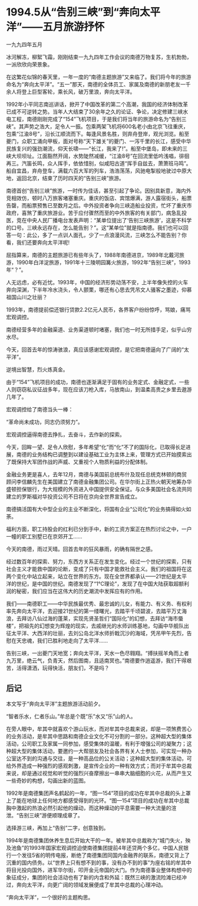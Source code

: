 # 1994.5从“告别三峡”到“奔向太平洋”——五月旅游抒怀

一九九四年五月  
  
 冰河解冻，柳絮飞霜，刚刚结束一九九四年工作会议的南德万物复苏，生机勃勃，一派欣欣向荣景象。  
  
 在这繁花似锦的春天里，一年一度的“南德主题旅游”又来临了。我们将今年的旅游命名为“奔向太平洋”。“五一”那天，南德的全体员工、家属及南德的新朋老友一千余人将登上巨型客轮，乘长风，破万里浪，奔向太平洋。  
  
 1992年小平同志南巡讲话，掀开了中国改革的第二个高潮，我国的经济体制改革已成不可逆转之势。当年人大结束了30余年之久的论证、争论，决定修建三峡水电工程，南德刚刚完成了“154”飞机项目，于是我们将当年的旅游命名为“告别三峡”。其声势之浩大，足令人一振。包乘两架飞机将600名老小由北京飞往重庆，包乘“江渝8号”，沿长江顺流而下。每逢风景名胜，则弃舟登岸，观光浏览。船至夔门，众职工涌向甲板，面对号称“天下雄关”的夔门、一泻千里的长江，感受中华民族复兴的强劲潮流，仰天长啸——“长江，我来了!”。船至中堡岛，即未来的三峡大坝坝址。江面豁然开阔，水势陡然减缓，“江渝8号”在回流里低吟浅唱，徘徊再三。汽笛长鸣，众人挥手，依依惜别，似咸阳古道“挥手自兹去，萧萧班马鸣”。船自宜昌，弃舟登车，满载六百大军的列车，浩浩荡荡，风驰电掣般地驶过中原大地，返回北京，结束了历时四天的“告别三峡”旅游。  
  
 南德首创“告别三峡”旅游，一时传为佳话，甚至引起了争论。因别具新意，海内外竞相效仿，顿时八万旅客堵塞重庆。重庆的饭店、宾馆爆满，游人露宿街头，船票告罄，而船票预售已至数月之后。中外投资者争向三峡造船业投资，忙坏了重庆市政府，喜煞了重庆旅游业。苦于应付骤然而至的中外旅客的有关部门，病急乱投医，竞在中央人民厂播电台发表声明：“某单位提出了‘告别三峡旅游’，这是不科学的口号。三峡永远存在，怎么能告别？”。这“某单位”就是指南德。我们也可以回答一句：此公，多了一点训人面孔，少了一点浪漫风流，三峡怎么不能告别？你看，我们还要奔向太平洋呢!  
  
 屈指算来，南德的主题旅游已有些年头了，1988年南德进京，1989年北戴河旅游，1990年白洋淀旅游，1991年十三陵明园篝火旅游，1992年“告别三峡”，1993年“？”。  
  
 人无远虑，必有近忧。1993年，中国的经济形势动荡不安，上半年像失控的火车奔向深渊，下半年冷水浇头，令人颤栗，哪还有心思去凭吊文人骚客之墨迹，仰慕祖国山川之壮丽？  
  
 1993年，南德提前偿还银行贷款2.2亿元人民币，各界客户纷纷惊呼，骂娘，痛骂宏观调控。  
  
 南德经营多年的金融渠道、业务渠道顿时堵塞，我们也一时无所措手足，似乎山穷水尽。  
  
 今天，回首去年的惊涛骇浪，真应该感谢宏观调控，是它把南德逼向了广阔的“太平洋”。  
  
 逆境出智慧，烈火炼真金。  
  
 由于“154”飞机项目的成功，南德也逐渐满足于固有的业务定式、金融定式，一些人则窃窃私议征战多年，现在应该刀枪入库，马放南山，到温柔高贵之乡里去遨游几年了。  
  
 宏观调控给了南德当头一棒：  
  
 “革命尚未成功，同志仍须努力”。  
  
 宏观调控逼得南德去挣扎，去奋斗，去作新的探索。  
  
 今天，回眸一望、足令人欣慰，多年希望“化”而“化”不了的国际化，已取得长足进展，南德的业务结构已调整到以建设基础工业为主体上来，管理方式已开始摸索出了既保持大军团作战的声威、又重视个人物质利益的分配体制。  
  
 金融业务更是喜人，去年12月，南德与美国前总统布什及现任总统克林顿的商贸顾问李信麟先生在美国建立了南德金融集团公司。在华尔街上正热火朝天地筹办华盛顿担保银行，为大规模的外资进入中国提供安全保证。与众多美国社会名流共同建立的罗斯福对华投资公司不日将在京向全世界宣告成立。  
  
 南德搞活国有大中型企业的主业不断深化，将国有企业“公司化”的业务搞得如火如荼。  
  
 福利方面，职工持股会的红利已分到手中，新的工资方案正在热烈讨论之中，一户一幢的职工别墅已在京郊开工……  
  
 今天的南德，雨过天晴。回首去年的狂风暴雨，的确有隔世之感。  
  
 经过数百年的探索、努力，东西方关系正在发生变化。经过一个世纪的探索，只有社会主义才能救中国的论断，变成了只有中国才能救社会主义。我们的祖国将在这两个变化中站立起来，站立在世界的东方。现在全世界都承认——21世纪是太平洋的世纪，是中国的世纪。南德发现了“1℃理论”，发现了在中国大陆获取超额利润的秘密，我们应当在这伟大的历史潮流中发挥应有的作用。  
  
 我们——南德职工——中华民族最优秀、最忠诚的儿女，有能力、有义务、有权利率先奔向太平洋，去迎接21世纪的第一缕曙光，去踏平千顷碧波，去踏平万丈海浪，去拜访八仙过海的蓬莱，实现先贤圣哲们“国际化”的幻想，去拜访“海市蜃楼”，把祖先的幻想变为辉煌的现实，去戚继光的水师训练基地，勾画中华舰队出征太平洋、大西洋的壮丽，去刘公岛北洋水师折戟沉沙的海域，凭吊甲午先烈，告慰在天忠魂，我们已胜利地走向了太平洋……  
  
 告别三峡，一出夔门天地宽；奔向太平洋，天水一色尽翱翔。“搏扶摇羊角而上者九万里，绝云气，负青天，然后图南，且适南冥也。”南德要作逍遥游，我们干得艰苦，活得潇洒，玩得快活，朋友们，不是吗？

##  **后记**

本文写于“奔向太平洋”主题旅游活动前夕。  
  
 “智者乐水，仁者乐山。”牟总是个既“乐”水又“乐”山的人。  
  
 在旁人眼中，牟其中就喜欢个游山玩水，而对牟其中总裁来说，却是一项煞费苦心的业务活动，是牟其中思路和南德企业文化不可分割的一部分。这种超大型的集体活动，公司职工及家属一同参加，感受集体的温暖，有利于增强公司的凝聚力；这种超大型的集体活动，要邀约一大帮朋友及社会各界有关人士参加，可实现一种办公室达不到的沟通与交往，是一种高品位的公关活动；这种超大型的集体活动，可给外界造成一种强烈的感观刺激，是宣传企业的一种有效方式；而对于牟其中总裁来说，却是通过视觉和听觉的强烈兴奋摩擦出一串串大脑细胞的火花，从而产生又一些奇妙的构想，勾画出新的蓝图。  
  
 1992年是南德集团声名鹤起的一年，“图—154”项目的成功在牟其中总裁的头上罩上了能在地球上任何地方都感受得到的光环。“图—154”项目的成功在牟其中总裁胸中激起的热浪必然引起他的燥动，而这种燥动的平息需要一种大流量的渲泄。“告别三峡”游便顺理成章了。  
  
 选择游三峡，再加上“告别”二字，创意独到。  
  
 1994年是南德集团休养生息后开始大干的一年。被牟其中总裁称为“城门失火，殃及池鱼”的1993年国家宏观调控迫使南德集团提前4年还贷两个多亿，中国人民银行一个发往5省的明传电报，断绝了南德集团同国内金融界的联系，南德又背上了沉重的国内债务。以“世界上只有想不到的事，没有办不到的事”为座右铭的牟其中将目光投向国外，进军华尔街，叩开金元帝国的大门。作为南德事业整体构想中的象征成分，集团的社会活动也有了新的内含和外延：既然三峡的激流险滩已经冲过，奔向太平洋，向更广阔的领域发展便成了牟其中总裁的心理冲动。  
  
 “奔向太平洋”，一个很好的主题构思。  


